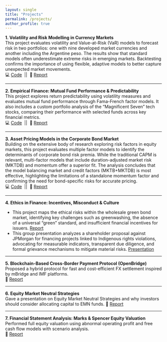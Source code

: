 ```yaml
---
layout: single
title: "Projects"
permalink: /projects/
author_profile: true
---
```


**1. Volatility and Risk Modelling in Currency Markets**  
This project evaluates volatility and Value-at-Risk (VaR) models to forecast risk in two portfolios: one with nine developed market currencies and another including the Argentine peso. The results show that standard models often underestimate extreme risks in emerging markets. Backtesting confirms the importance of using flexible, adaptive models to better capture unexpected market movements.  
💻 <a href="https://github.com/shreyasxi/Forecasting-and-Backtesting-Risk-Models-for-FX-Portfolios/blob/master/RM%20Code%20Script.R" target="_blank">Code</a> &nbsp;||&nbsp; 📕 <a href="/files/Volatility Forecasting and Risk Modelling Report.pdf" target="_blank">Report</a>

---

**2. Empirical Finance: Mutual Fund Performance & Predictability**  
This project explores return predictability using volatility measures and evaluates mutual fund performance through Fama-French factor models. It also includes a custom portfolio analysis of the “Magnificent Seven” tech stocks, comparing their performance with selected funds across key financial metrics.  
💻 <a href="[https://github.com/shreyasxi/Return-Predictability-and-Fund-Evaluation/blob/main/Group_2_All_Parts_Codes.ipynb](https://github.com/shreyasxi/Forecasting-and-Backtesting-Risk-Models-for-FX-Portfolios/blob/master/RM%20Code%20Script.R)" target="_blank">Code</a> &nbsp;||&nbsp; 📕 <a href="/files/Empirical Finance Report.pdf" target="_blank">Report</a>

---

**3. Asset Pricing Models in the Corporate Bond Market**  
Building on the extensive body of research exploring risk factors in equity markets, this project evaluates multiple factor models to identify the determinants of corporate bond risk premia. While the traditional CAPM is relevant, multi-factor models that include duration-adjusted market risk (MKTDB) and momentum offer a superior fit. The analysis concludes that the model balancing market and credit factors (MKTB+MKTDB) is most effective, highlighting the limitations of a standalone momentum factor and confirming the need for bond-specific risks for accurate pricing.  
💻 <a href="https://github.com/shreyasxi/Asset-Pricing-in-the-Bond-Market/blob/main/Code%20Script%20and%20Workspace%20Object/R%20Script%20(Group%2026).R" target="_blank">Code</a> &nbsp;||&nbsp; 📕 <a href="/files/Asset Pricing Report.pdf" target="_blank">Report</a>

---

**4. Ethics in Finance: Incentives, Misconduct & Culture**
* This project maps the ethical risks within the wholesale green bond market, identifying key challenges such as greenwashing, the absence of a universal “green” standard, and insufficient financial incentives for issuers. <a href="/files/5582804_Ethics.pdf" target="_blank">Report</a>
* This group presentation analyzes a shareholder proposal against JPMorgan for financing projects linked to Indigenous rights violations, advocating for measurable indicators, transparent due diligence, and formal grievance mechanisms to mitigate material risks. <a href="/files/Group%2011_Ethics.pptx" target="_blank">Presentation</a>

---

**5. Blockchain-Based Cross-Border Payment Protocol (OpenBridge)**  
Proposed a hybrid protocol for fast and cost-efficient FX settlement inspired by mBridge and IMF platforms.  
📕 <a href="/files/Fintech_Assignment.pdf" target="_blank">Report</a>

---

**6. Equity Market Neutral Strategies**  
Gave a presentation on Equity Market Neutral Strategies and why investors should consider allocating capital to EMN funds.
📕 <a href="/files/Group 10 -Equity Market Neutral.pdf" target="_blank">Report</a>

---

**7. Financial Statement Analysis: Marks & Spencer Equity Valuation**  
Performed full equity valuation using abnormal operating profit and free cash flow models with scenario analysis.  
📕 <a href="/files/FRSA.pdf" target="_blank">Report</a>
